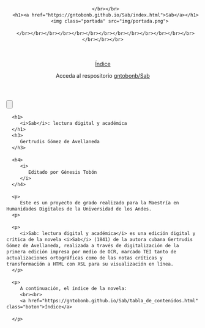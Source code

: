 <?xml version="1.0" encoding="UTF-8"?><html xmlns:tei="http://www.tei-c.org/ns/1.0">
   <head>
      <link rel="stylesheet" href="css/cap1.css"></link>
      <script type="text/javascript" src="js/sab.js"></script>
      <title>Sab</title>
      <header>
         
      </br></br>
      <h1><a href="https://gntobonb.github.io/Sab/index.html">Sab</a></h1>
         <img class="portada" src="img/portada.png">
         
      </br></br></br></br></br></br></br></br></br></br></br></br></br></br></br></br>
   </br></br>
         <a href="https://gntobonb.github.io/Sab/tabla_de_contenidos.html" class="boton">Índice</a>
         <p>Acceda al respositorio <a href="https://github.com/gntobonb/Sab" class="boton">gntobonb/Sab</a></p>
      </header>
</head>
   <body>

   <div class="toggle-btn-wrapper">
  
  <div id="control-uniqueID1" class="toggle-btn-control transform-control"></div>
  
  <input type="button" id="button-uniqueID1" class="toggle-btn-default transform-btn"></input>

</div>




      <h1>
         <i>Sab</i>: lectura digital y académica
      </h1>
      <h3>
         Gertrudis Gómez de Avellaneda
      </h3>

      <h4>
         <i>
            Editado por Génesis Tobón
         </i>
      </h4>

      <p>
         Este es un proyecto de grado realizado para la Maestría en Humanidades Digitales de la Universidad de los Andes.
      <p>

      <p>
         <i>Sab: lectura digital y académica</i> es una edición digital y crítica de la novela <i>Sab</i> (1841) de la autora cubana Gertrudis Gómez de Avellaneda, realizada a través de digitalización de la primera edición impresa por medio de OCR, marcado TEI tanto de actualizaciones ortográficas como de las notas críticas y transformación a HTML con XSL para su visualización en línea.
      </p>

      <p>
         A continuación, el índice de la novela:
         <br><br>
         <a href="https://gntobonb.github.io/Sab/tabla_de_contenidos.html" class="boton">Índice</a>

      </p>
</body>
</html>
